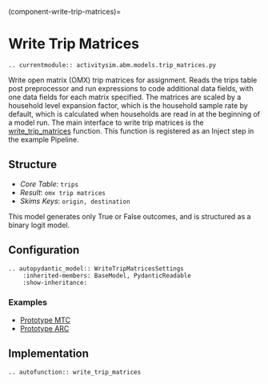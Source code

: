 (component-write-trip-matrices)=
# Write Trip Matrices

```{eval-rst}
.. currentmodule:: activitysim.abm.models.trip_matrices.py
```

Write open matrix (OMX) trip matrices for assignment.  Reads the trips table post preprocessor and run expressions
to code additional data fields, with one data fields for each matrix specified.  The matrices are scaled by a
household level expansion factor, which is the household sample rate by default, which is calculated when
households are read in at the beginning of a model run.  The main interface to write trip
matrices is the [write_trip_matrices](activitysim.abm.models.trip_matrices.write_trip_matrices) function.
This function is registered as an Inject step in the example Pipeline.

## Structure

- *Core Table*: `trips`
- *Result*: `omx trip matrices`
- *Skims Keys*: `origin, destination`

This model generates only True or False outcomes, and is structured as a binary
logit model.


## Configuration

```{eval-rst}
.. autopydantic_model:: WriteTripMatricesSettings
    :inherited-members: BaseModel, PydanticReadable
    :show-inheritance:
```

### Examples

- [Prototype MTC](https://github.com/ActivitySim/activitysim/blob/main/activitysim/examples/prototype_mtc/configs/write_trip_matrices.yaml)
- [Prototype ARC](https://github.com/ActivitySim/activitysim/blob/main/activitysim/examples/prototype_arc/configs/write_trip_matrices.yaml)

## Implementation

```{eval-rst}
.. autofunction:: write_trip_matrices
```
